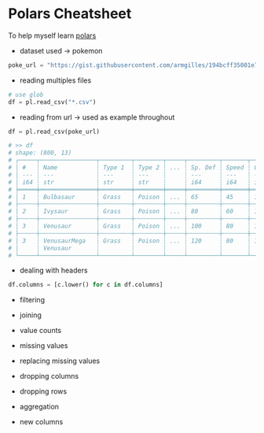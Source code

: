 # Polars Cheatsheet
To help myself learn [polars](https://www.pola.rs)

* dataset used -> pokemon

```python
poke_url = "https://gist.githubusercontent.com/armgilles/194bcff35001e7eb53a2a8b441e8b2c6/raw/92200bc0a673d5ce2110aaad4544ed6c4010f687/pokemon.csv"
```

* reading multiples files

```python
# use glob
df = pl.read_csv("*.csv")
```

* reading from url -> used as example throughout

```python
df = pl.read_csv(poke_url)

# >> df
# shape: (800, 13)
# ┌─────┬────────────────┬─────────┬────────┬─────┬─────────┬───────┬────────────┬───────────┐
# │ #   ┆ Name           ┆ Type 1  ┆ Type 2 ┆ ... ┆ Sp. Def ┆ Speed ┆ Generation ┆ Legendary │
# │ --- ┆ ---            ┆ ---     ┆ ---    ┆     ┆ ---     ┆ ---   ┆ ---        ┆ ---       │
# │ i64 ┆ str            ┆ str     ┆ str    ┆     ┆ i64     ┆ i64   ┆ i64        ┆ bool      │
# ╞═════╪════════════════╪═════════╪════════╪═════╪═════════╪═══════╪════════════╪═══════════╡
# │ 1   ┆ Bulbasaur      ┆ Grass   ┆ Poison ┆ ... ┆ 65      ┆ 45    ┆ 1          ┆ false     │
# ├╌╌╌╌╌┼╌╌╌╌╌╌╌╌╌╌╌╌╌╌╌╌┼╌╌╌╌╌╌╌╌╌┼╌╌╌╌╌╌╌╌┼╌╌╌╌╌┼╌╌╌╌╌╌╌╌╌┼╌╌╌╌╌╌╌┼╌╌╌╌╌╌╌╌╌╌╌╌┼╌╌╌╌╌╌╌╌╌╌╌┤
# │ 2   ┆ Ivysaur        ┆ Grass   ┆ Poison ┆ ... ┆ 80      ┆ 60    ┆ 1          ┆ false     │
# ├╌╌╌╌╌┼╌╌╌╌╌╌╌╌╌╌╌╌╌╌╌╌┼╌╌╌╌╌╌╌╌╌┼╌╌╌╌╌╌╌╌┼╌╌╌╌╌┼╌╌╌╌╌╌╌╌╌┼╌╌╌╌╌╌╌┼╌╌╌╌╌╌╌╌╌╌╌╌┼╌╌╌╌╌╌╌╌╌╌╌┤
# │ 3   ┆ Venusaur       ┆ Grass   ┆ Poison ┆ ... ┆ 100     ┆ 80    ┆ 1          ┆ false     │
# ├╌╌╌╌╌┼╌╌╌╌╌╌╌╌╌╌╌╌╌╌╌╌┼╌╌╌╌╌╌╌╌╌┼╌╌╌╌╌╌╌╌┼╌╌╌╌╌┼╌╌╌╌╌╌╌╌╌┼╌╌╌╌╌╌╌┼╌╌╌╌╌╌╌╌╌╌╌╌┼╌╌╌╌╌╌╌╌╌╌╌┤
# │ 3   ┆ VenusaurMega   ┆ Grass   ┆ Poison ┆ ... ┆ 120     ┆ 80    ┆ 1          ┆ false     │
# │     ┆ Venusaur       ┆         ┆        ┆     ┆         ┆       ┆            ┆           │
# └─────┴────────────────┴─────────┴────────┴─────┴─────────┴───────┴────────────┴───────────┘
```

* dealing with headers

```python
df.columns = [c.lower() for c in df.columns]
```

* filtering

* joining

* value counts

* missing values

* replacing missing values

* dropping columns

* dropping rows

* aggregation

* new columns
